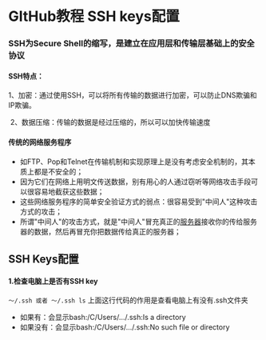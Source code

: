 # GItHub教程 SSH keys配置

### SSH为Secure Shell的缩写，是建立在应用层和传输层基础上的安全协议



#### SSH特点：

​	1、加密：通过使用SSH，可以将所有传输的数据进行加密，可以防止DNS欺骗和IP欺骗。

​	2、数据压缩：传输的数据是经过压缩的，所以可以加快传输速度



#### 		传统的网络服务程序

- 如FTP、Pop和Telnet在传输机制和实现原理上是没有考虑安全机制的，其本质上都是不安全的；
- 因为它们在网络上用明文传送数据，别有用心的人通过窃听等网络攻击手段可以很容易地截获这些数据；
- 这些网络服务程序的简单安全验证方式的弱点：很容易受到"中间人"这种攻击方式的攻击；
- 所谓"中间人"的攻击方式，就是"中间人"冒充真正的[服务器](https://baike.baidu.com/item/服务器)接收你的传给服务器的数据，然后再冒充你把数据传给真正的服务器；



## SSH Keys配置
#### 1.检查电脑上是否有SSH key
 `～/.ssh 或者 ～/.ssh ls`
 上面这行代码的作用是查看电脑上有没有.ssh文件夹
 - 如果有：会显示bash:/C/Users/.../.ssh:Is a directory
 - 如果没有：会显示bash:/C/Users/.../.ssh:No such file or directory
 
 
